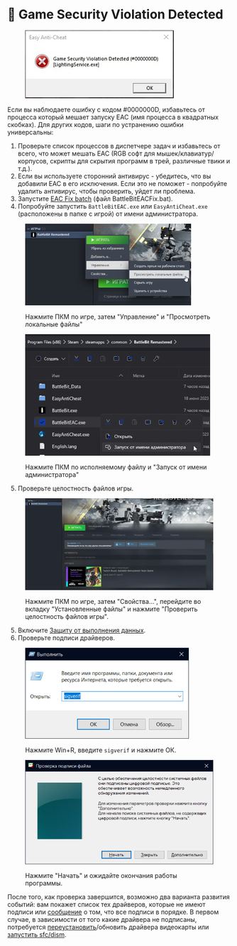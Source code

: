 # 🔘 Game Security Violation Detected

<figure><img src="../.gitbook/assets/gameviolationdetected.png" alt=""><figcaption></figcaption></figure>

Если вы наблюдаете ошибку с кодом #0000000D, избавьтесь от процесса который мешает запуску EAC (имя процесса в квадратных скобках). Для других кодов, шаги по устранению ошибки универсальны:

1. Проверьте список процессов в диспетчере задач и избавьтесь от всего, что может мешать EAC (RGB софт для мышек/клавиатур/корпусов, скрипты для скрытия программ в трей, различные твики и т.д.).
2. Если вы используете сторонний антивирус - убедитесь, что вы добавили EAC в его исключения. Если это не поможет - попробуйте удалить антивирус, чтобы проверить, уйдет ли проблема.
3. Запустите [EAC Fix batch](https://github.com/livingflore/BattleBitEACFix/releases) (файл BattleBitEACFix.bat).
4. Попробуйте запустить `BattleBitEAC.exe` или `EasyAntiCheat.exe` (расположены в папке с игрой) от имени администратора.

<figure><img src="../.gitbook/assets/browse.png" alt="" width="374"><figcaption><p>Нажмите ПКМ по игре, затем "Управление" и "Просмотреть локальные файлы"</p></figcaption></figure>

<figure><img src="../.gitbook/assets/runasadmin.png" alt="" width="417"><figcaption><p>Нажмите ПКМ по исполняемому файлу и "Запуск от имени администратора"</p></figcaption></figure>

5. Проверьте целостность файлов игры.

<figure><img src="../.gitbook/assets/BBR_Validation.gif" alt=""><figcaption><p>Нажмите ПКМ по игре, затем "Свойства...", перейдите во вкладку "Установленные файлы" и нажмите "Проверить целостность файлов игры".</p></figcaption></figure>

5. Включите [Защиту от выполнения данных](https://support.microsoft.com/ru-ru/topic/%D1%87%D1%82%D0%BE-%D1%82%D0%B0%D0%BA%D0%BE%D0%B5-%D0%B7%D0%B0%D1%89%D0%B8%D1%82%D0%B0-%D0%BE%D1%82-%D0%B2%D1%8B%D0%BF%D0%BE%D0%BB%D0%BD%D0%B5%D0%BD%D0%B8%D1%8F-%D0%B4%D0%B0%D0%BD%D0%BD%D1%8B%D1%85-dep-60dabc2b-90db-45fc-9b18-512419135817).
6. Проверьте подписи драйверов.

<figure><img src="../.gitbook/assets/runsigverif.png" alt="" width="369"><figcaption><p>Нажмите Win+R, введите <code>sigverif</code> и нажмите ОК.</p></figcaption></figure>

<figure><img src="../.gitbook/assets/sigverif.png" alt="" width="462"><figcaption><p>Нажмите "Начать" и ожидайте окончания работы программы.</p></figcaption></figure>

После того, как проверка завершится, возможно два варианта развития событий: вам покажет список тех драйверов, которые не имеют подписи или [сообщение](https://i.imgur.com/XrZkKlW.png) о том, что все подписи в порядке. В первом случае, в зависимости от того какие драйвера не подписаны, потребуется [переустановить](https://support.nzxt.com/hc/ru/articles/4403882406555-%D0%9F%D0%B5%D1%80%D0%B5%D1%83%D1%81%D1%82%D0%B0%D0%BD%D0%BE%D0%B2%D0%BA%D0%B0-%D0%B3%D1%80%D0%B0%D1%84%D0%B8%D1%87%D0%B5%D1%81%D0%BA%D0%B8%D1%85-%D0%B4%D1%80%D0%B0%D0%B9%D0%B2%D0%B5%D1%80%D0%BE%D0%B2)/обновить драйвера видеокарты или [запустить sfc/dism](../other/running-sfc-dism.md).
